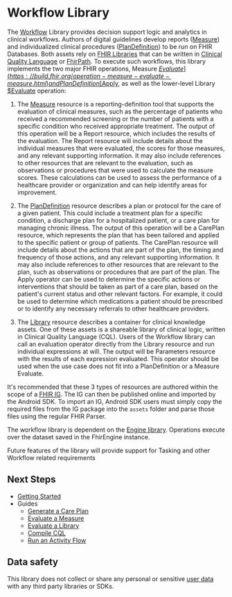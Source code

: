 # Workflow Library

The [Workflow](https://build.fhir.org/workflow.html) Library provides decision support logic and analytics in clinical workflows. Authors of digital guidelines develop reports ([Measure](https://build.fhir.org/measure.html)) and individualized clinical procedures ([PlanDefinition](https://build.fhir.org/plandefinition.html)) to be run on FHIR Databases. Both assets rely on [FHIR Libraries](https://build.fhir.org/library.html) that can be written in [Clinical Quality Language](https://cql.hl7.org/) or [FhirPath](https://hl7.org/fhir/fhirpath.html). To execute such workflows, this library implements the two major FHIR operations, Measure [$Evaluate](https://build.fhir.org/operation-measure-evaluate-measure.html) and Plan Definition [$Apply](https://build.fhir.org/plandefinition-operation-apply.html), as well as the lower-level Library [$Evaluate](https://build.fhir.org/ig/HL7/cqf-recommendations/OperationDefinition-cpg-library-evaluate.html) operation:

1. The [Measure](https://build.fhir.org/measure.html) resource is a reporting-definition tool that supports the evaluation of clinical measures, such as the percentage of patients who received a recommended screening or the number of patients with a specific condition who received appropriate treatment. The output of this operation will be a Report resource, which includes the results of the evaluation. The Report resource will include details about the individual measures that were evaluated, the scores for those measures, and any relevant supporting information. It may also include references to other resources that are relevant to the evaluation, such as observations or procedures that were used to calculate the measure scores. These calculations can be used to assess the performance of a healthcare provider or organization and can help identify areas for improvement.

1. The [PlanDefinition](https://build.fhir.org/plandefinition.html) resource describes a plan or protocol for the care of a given patient. This could include a treatment plan for a specific condition, a discharge plan for a hospitalized patient, or a care plan for managing chronic illness. The output of this operation will be a CarePlan resource, which represents the plan that has been tailored and applied to the specific patient or group of patients. The CarePlan resource will include details about the actions that are part of the plan, the timing and frequency of those actions, and any relevant supporting information. It may also include references to other resources that are relevant to the plan, such as observations or procedures that are part of the plan. The Apply operator can be used to determine the specific actions or interventions that should be taken as part of a care plan, based on the patient's current status and other relevant factors. For example, it could be used to determine which medications a patient should be prescribed or to identify any necessary referrals to other healthcare providers.

1. The [Library](https://build.fhir.org/library.html) resource describes a container for clinical knowledge assets. One of these assets is a shareable library of clinical logic, written in Clinical Quality Language (CQL). Users of the Workflow library can call an evaluation operator directly from the Library resource and run individual expressions at will. The output will be Parameters resource with the results of each expression evaluated. This operator should be used when the use case does not fit into a PlanDefinition or a Measure Evaluate.

It's recommended that these 3 types of resources are authored within the scope of a [FHIR IG](https://www.hl7.org/fhir/implementationguide.html). The IG can then be published online and imported by the Android SDK. To import an IG, Android SDK users must simply copy the required files from the IG package into the `assets` folder and parse those files using the regular FHIR Parser.

The workflow library is dependent on the [Engine library](../FEL/index.md). Operations execute over the dataset saved in the FhirEngine instance.

Future features of the library will provide support for Tasking and other Workflow related requirements

## Next Steps

* [Getting Started](Getting-Started.md)
* Guides
  * [Generate a Care Plan](Generate-A-Care-Plan.md)
  * [Evaluate a Measure](Evaluate-a-Measure.md)
  * [Evaluate a Library](Evaluate-a-Library.md)
  * [Compile CQL](Compile-and-Execute-CQL.md)
  * [Run an Activity Flow](Run-an-Activity-Flow.md)

## Data safety

This library does not collect or share any personal or sensitive [user data](https://developer.android.com/guide/topics/data/collect-share) with any third party libraries or SDKs.
